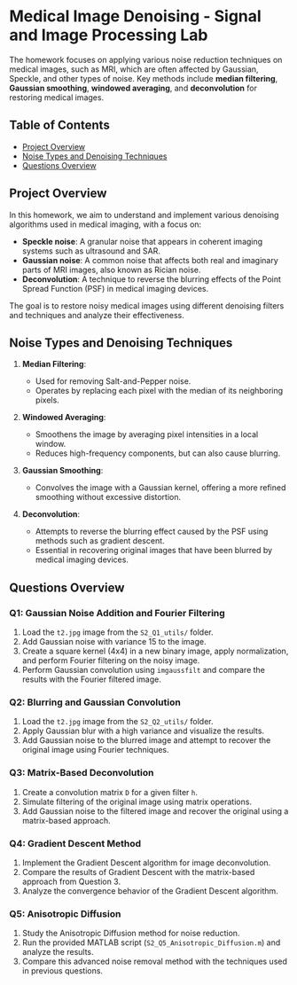# Medical Image Denoising - Signal and Image Processing Lab

The homework focuses on applying various noise reduction techniques on medical images, such as MRI, which are often affected by Gaussian, Speckle, and other types of noise. Key methods include **median filtering**, **Gaussian smoothing**, **windowed averaging**, and **deconvolution** for restoring medical images.

## Table of Contents

- [Project Overview](#project-overview)
- [Noise Types and Denoising Techniques](#noise-types-and-denoising-techniques)
- [Questions Overview](#Questions-Overview)


## Project Overview

In this homework, we aim to understand and implement various denoising algorithms used in medical imaging, with a focus on:

- **Speckle noise**: A granular noise that appears in coherent imaging systems such as ultrasound and SAR.
- **Gaussian noise**: A common noise that affects both real and imaginary parts of MRI images, also known as Rician noise.
- **Deconvolution**: A technique to reverse the blurring effects of the Point Spread Function (PSF) in medical imaging devices.

The goal is to restore noisy medical images using different denoising filters and techniques and analyze their effectiveness.

## Noise Types and Denoising Techniques

1. **Median Filtering**: 
   - Used for removing Salt-and-Pepper noise.
   - Operates by replacing each pixel with the median of its neighboring pixels.

2. **Windowed Averaging**: 
   - Smoothens the image by averaging pixel intensities in a local window.
   - Reduces high-frequency components, but can also cause blurring.

3. **Gaussian Smoothing**:
   - Convolves the image with a Gaussian kernel, offering a more refined smoothing without excessive distortion.

4. **Deconvolution**:
   - Attempts to reverse the blurring effect caused by the PSF using methods such as gradient descent.
   - Essential in recovering original images that have been blurred by medical imaging devices.

## Questions Overview

### Q1: Gaussian Noise Addition and Fourier Filtering

1. Load the `t2.jpg` image from the `S2_Q1_utils/` folder.
2. Add Gaussian noise with variance 15 to the image.
3. Create a square kernel (4x4) in a new binary image, apply normalization, and perform Fourier filtering on the noisy image.
4. Perform Gaussian convolution using `imgaussfilt` and compare the results with the Fourier filtered image.

### Q2: Blurring and Gaussian Convolution

1. Load the `t2.jpg` image from the `S2_Q2_utils/` folder.
2. Apply Gaussian blur with a high variance and visualize the results.
3. Add Gaussian noise to the blurred image and attempt to recover the original image using Fourier techniques.

### Q3: Matrix-Based Deconvolution

1. Create a convolution matrix `D` for a given filter `h`.
2. Simulate filtering of the original image using matrix operations.
3. Add Gaussian noise to the filtered image and recover the original using a matrix-based approach.

### Q4: Gradient Descent Method

1. Implement the Gradient Descent algorithm for image deconvolution.
2. Compare the results of Gradient Descent with the matrix-based approach from Question 3.
3. Analyze the convergence behavior of the Gradient Descent algorithm.

### Q5: Anisotropic Diffusion

1. Study the Anisotropic Diffusion method for noise reduction.
2. Run the provided MATLAB script (`S2_Q5_Anisotropic_Diffusion.m`) and analyze the results.
3. Compare this advanced noise removal method with the techniques used in previous questions.
